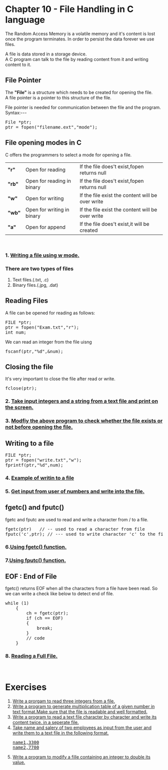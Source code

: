 # Chapter 10 - File Handling in C language

The Random Access Memory is a volatile memory and it's content is lost once the program terminates.
In order to persist the data forever we use files.
<br>
<p>
A file is data stored in a storage device.<br>
A C program can talk to the file by reading content from it and writing content to it.
</p>

## File Pointer
<p>
The <b>"File"</b> is a structure which needs to be created for opening the file.<br>
A file pointer is a pointer to this structure of the file.
</p>
File pointer is needed for communication between the file and the program.<br>
Syntax:---
<pre>
File *ptr;
ptr = fopen("filename.ext","mode");
</pre>

## File opening modes in C
C offers the programmers to select a mode for opening a file.
<table>
<tr><td><b>"r"</b></td><td>Open for reading</td><td>If the file does't exist,fopen returns null</td></tr>
<tr><td><b>"rb"</b></td><td>Open for reading in binary</td><td>If the file does't exist,fopen returns null</td></tr>
<tr><td><b>"w"</b></td><td>Open for writing</td><td>If the file exist the content will be over write</td></tr>
<tr><td><b>"wb"</b></td><td>Open for writing in binary</td><td>If the file exist the content will be over write</td></tr>
<tr><td><b>"a"</b></td><td>Open for append</td><td>If the file does't exist,it will be created</td></tr>
</table><br>

### 1. <a href="ex1.c">Writing a file using w mode.</a><br>
### There are two types of files
<ol>
<li>Text files.(.txt, .c)</li>
<li>Binary files.(.jpg, .dat)</li>
</ol>

## Reading Files
A file can be opened for reading as follows:
<pre>FILE *ptr;
ptr = fopen("Exam.txt","r");
int num;</pre>

We can read an integer from the file uisng 
<pre>fscanf(ptr,"%d",&num);</pre>

## Closing the file
It's very important to close the file after read or write.
<pre>fclose(ptr);</pre>

### 2. <a href="ex2.c">Take input integers and a string from a text file and print on the screen.</a><br>

### 3. <a href="ex3.c">Modfiy the above program to check whether the file exists or not before opening the file.</a><br>

## Writing to a file
<pre>FILE *ptr;
ptr = fopen("write.txt","w");
fprintf(ptr,"%d",num);</pre>

### 4. <a href="ex4.c">Example of writin to a file</a><br>
### 5. <a href="ex5.c">Get input from user of numbers and write into the file.</a><br>

## fgetc() and fputc()
<p>fgetc and fputc are used to read and write a character from / to a file.</p>
<pre>fgetc(ptr)   // -- used to read a character from file
fputc('c',ptr); // --- used to write character 'c' to the file</pre>

### 6.<a href="ex6.c">Using fgetc() function.</a><br>
### 7.<a href="ex7.c">Using fputc() function.</a><br>

## EOF : End of File

fgetc() returns EOF when all  the characters from a file have been read. So we can write a check like below to detect end of file.
<pre>while (1)
    {
        ch = fgetc(ptr);
        if (ch == EOF)
        {
            break;
        }
        // code
    }</pre>

### 8. <a href="ex8.c">Reading a Full File.</a>
<br>

# Exercises
<ol>
<li><a href="que1.c">Write a prorgam to read three integers from a file.</a></li>
<li><a href="que2.c">Write a program to generate multiplication table of a given number in text format.Make sure that the file is readable and well formatted.</a></li>
<li><a href="que3.c">Write a program to read a text file character by character and write its content twice. in a seperate file.</a></li>
<li><a href="que4.c">Take name and salery of two employees as input from the user and write them to a text file in the following format.
<br>
<pre>name1,3300<br>name2,7700</pre></a></li>
<li><a href="que5.c">Write a program to modify a fille containing an integer to double its value.</a></li>


</ol>